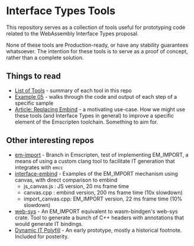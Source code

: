 # Interface Types Tools

This repository serves as a collection of tools useful for prototyping code
related to the WebAssembly Interface Types proposal.

None of these tools are Production-ready, or have any stability guarantees
whatsoever. The intention for these tools is to serve as a proof of concept,
rather than a complete solution.

## Things to read

* [List of Tools](src/Readme.md) - summary of each tool in this repo
* [Example 05](examples/05%20-%20Self%20Hosting%20%28generated%29/Readme.md) - walks through
  the code and output of each step of a specific sample
* [Article: Replacing Embind](design/article_replace_embind.md) - a motivating
  use-case. How we might use these tools (and Interface Types in general) to
  improve a specific element of the Emscripten toolchain. Something to aim for.

## Other interesting repos

* [em-import](https://github.com/jgravelle-google/emscripten/tree/em_import/tools/em-import) -
  Branch in Emscripten, test of implementing EM_IMPORT, a means of using a custom
  clang tool to facilitate IT generation that integrates with `emcc`
* [interface-embind](https://github.com/jgravelle-google/interface-embind) -
  Examples of the EM_IMPORT mechanism using canvas, with direct comparison to embind
    * js_canvas.js : JS version, 20 ms frame time
    * canvas.cpp : embind version, 200 ms frame time (10x slowdown)
    * import_canvas.cpp: EM_IMPORT version, 22 ms frame time (10% slowdown)
* [web-sys](https://github.com/jgravelle-google/web-sys) - An EM_IMPORT equivalent
  to wasm-bindgen's web-sys crate. Tool to generate a bunch of C++ headers with
  annotations that would generate IT bindings.
* [Dynamic IT Polyfill](https://github.com/jgravelle-google/wasm-webidl-polyfill) -
  An early prototype, mostly a historical footnote. Included for posterity.
